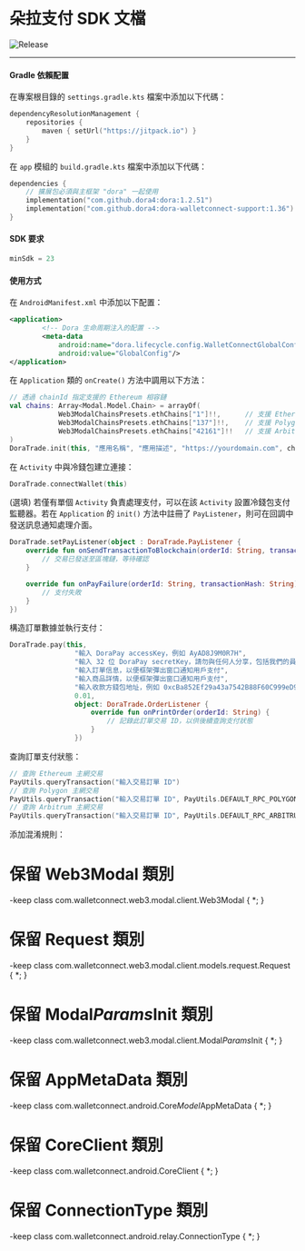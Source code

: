 # 朵拉支付 SDK 文檔
![Release](https://jitpack.io/v/dora4/dora-walletconnect-support.svg)

--------------------------------

#### Gradle 依賴配置

在專案根目錄的 `settings.gradle.kts` 檔案中添加以下代碼：
```kotlin
dependencyResolutionManagement {
    repositories {
        maven { setUrl("https://jitpack.io") }
    }
}
```
在 `app` 模組的 `build.gradle.kts` 檔案中添加以下代碼：
```kotlin
dependencies {
    // 擴展包必須與主框架 "dora" 一起使用
    implementation("com.github.dora4:dora:1.2.51")
    implementation("com.github.dora4:dora-walletconnect-support:1.36")
}
```

#### SDK 要求
```kotlin
minSdk = 23
```

#### 使用方式

在 `AndroidManifest.xml` 中添加以下配置：
```xml
<application>
        <!-- Dora 生命周期注入的配置 -->
        <meta-data
            android:name="dora.lifecycle.config.WalletConnectGlobalConfig"
            android:value="GlobalConfig"/>
</application>
```
在 `Application` 類的 `onCreate()` 方法中調用以下方法：
```kotlin
// 透過 chainId 指定支援的 Ethereum 相容鏈
val chains: Array<Modal.Model.Chain> = arrayOf(
            Web3ModalChainsPresets.ethChains["1"]!!,      // 支援 Ethereum
            Web3ModalChainsPresets.ethChains["137"]!!,    // 支援 Polygon
            Web3ModalChainsPresets.ethChains["42161"]!!   // 支援 Arbitrum
)
DoraTrade.init(this, "應用名稱", "應用描述", "https://yourdomain.com", chains)
```
在 `Activity` 中與冷錢包建立連接：
```kotlin
DoraTrade.connectWallet(this)
```
(選填) 若僅有單個 `Activity` 負責處理支付，可以在該 `Activity` 設置冷錢包支付監聽器。若在 `Application` 的 `init()` 方法中註冊了 `PayListener`，則可在回調中發送訊息通知處理介面。
```kotlin
DoraTrade.setPayListener(object : DoraTrade.PayListener {
    override fun onSendTransactionToBlockchain(orderId: String, transactionHash: String) {
        // 交易已發送至區塊鏈，等待確認
    }

    override fun onPayFailure(orderId: String, transactionHash: String) {
        // 支付失敗
    }
})
```
構造訂單數據並執行支付：
```kotlin
DoraTrade.pay(this,
                "輸入 DoraPay accessKey，例如 AyAD8J9M0R7H",
                "輸入 32 位 DoraPay secretKey，請勿與任何人分享，包括我們的員工",
                "輸入訂單信息，以便框架彈出窗口通知用戶支付",
                "輸入商品詳情，以便框架彈出窗口通知用戶支付",
                "輸入收款方錢包地址，例如 0xcBa852Ef29a43a7542B88F60C999eD9cB66f6000",
                0.01,
                object: DoraTrade.OrderListener {
                    override fun onPrintOrder(orderId: String) {
                        // 記錄此訂單交易 ID，以供後續查詢支付狀態
                    }
                })
```
查詢訂單支付狀態：
```kotlin
// 查詢 Ethereum 主網交易
PayUtils.queryTransaction("輸入交易訂單 ID")
// 查詢 Polygon 主網交易
PayUtils.queryTransaction("輸入交易訂單 ID", PayUtils.DEFAULT_RPC_POLYGON)
// 查詢 Arbitrum 主網交易
PayUtils.queryTransaction("輸入交易訂單 ID", PayUtils.DEFAULT_RPC_ARBITRUM)
```
添加混淆規則：
# 保留 Web3Modal 類別
-keep class com.walletconnect.web3.modal.client.Web3Modal { *; }
# 保留 Request 類別
-keep class com.walletconnect.web3.modal.client.models.request.Request { *; }
# 保留 Modal$Params$Init 類別
-keep class com.walletconnect.web3.modal.client.Modal$Params$Init { *; }
# 保留 AppMetaData 類別
-keep class com.walletconnect.android.Core$Model$AppMetaData { *; }
# 保留 CoreClient 類別
-keep class com.walletconnect.android.CoreClient { *; }
# 保留 ConnectionType 類別
-keep class com.walletconnect.android.relay.ConnectionType { *; }
